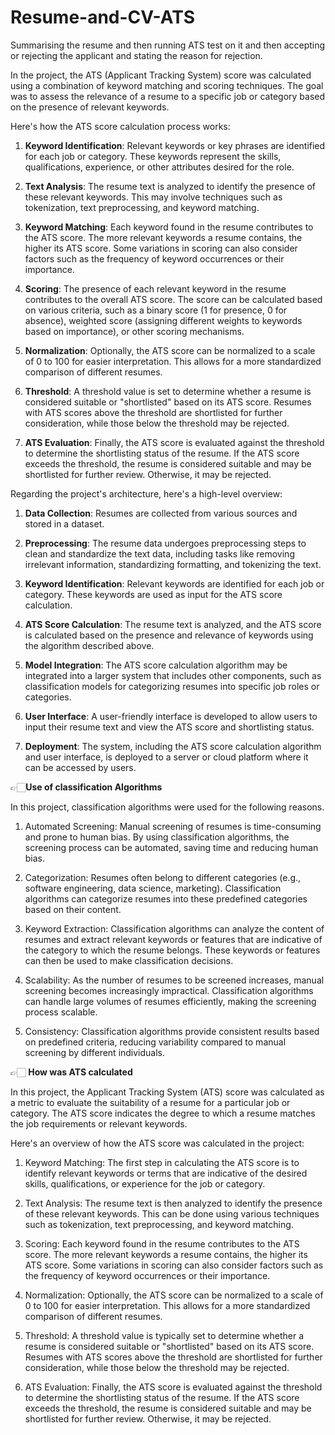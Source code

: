 # Resume-and-CV-ATS
Summarising the resume and then running ATS test on it and then accepting or rejecting the applicant and stating the reason for rejection.

In the project, the ATS (Applicant Tracking System) score was calculated using a combination of keyword matching and scoring techniques. The goal was to assess the relevance of a resume to a specific job or category based on the presence of relevant keywords.

Here's how the ATS score calculation process works:

1. **Keyword Identification**: Relevant keywords or key phrases are identified for each job or category. These keywords represent the skills, qualifications, experience, or other attributes desired for the role.

2. **Text Analysis**: The resume text is analyzed to identify the presence of these relevant keywords. This may involve techniques such as tokenization, text preprocessing, and keyword matching.

3. **Keyword Matching**: Each keyword found in the resume contributes to the ATS score. The more relevant keywords a resume contains, the higher its ATS score. Some variations in scoring can also consider factors such as the frequency of keyword occurrences or their importance.

4. **Scoring**: The presence of each relevant keyword in the resume contributes to the overall ATS score. The score can be calculated based on various criteria, such as a binary score (1 for presence, 0 for absence), weighted score (assigning different weights to keywords based on importance), or other scoring mechanisms.

5. **Normalization**: Optionally, the ATS score can be normalized to a scale of 0 to 100 for easier interpretation. This allows for a more standardized comparison of different resumes.

6. **Threshold**: A threshold value is set to determine whether a resume is considered suitable or "shortlisted" based on its ATS score. Resumes with ATS scores above the threshold are shortlisted for further consideration, while those below the threshold may be rejected.

7. **ATS Evaluation**: Finally, the ATS score is evaluated against the threshold to determine the shortlisting status of the resume. If the ATS score exceeds the threshold, the resume is considered suitable and may be shortlisted for further review. Otherwise, it may be rejected.

Regarding the project's architecture, here's a high-level overview:

1. **Data Collection**: Resumes are collected from various sources and stored in a dataset.

2. **Preprocessing**: The resume data undergoes preprocessing steps to clean and standardize the text data, including tasks like removing irrelevant information, standardizing formatting, and tokenizing the text.

3. **Keyword Identification**: Relevant keywords are identified for each job or category. These keywords are used as input for the ATS score calculation.

4. **ATS Score Calculation**: The resume text is analyzed, and the ATS score is calculated based on the presence and relevance of keywords using the algorithm described above.

5. **Model Integration**: The ATS score calculation algorithm may be integrated into a larger system that includes other components, such as classification models for categorizing resumes into specific job roles or categories.

6. **User Interface**: A user-friendly interface is developed to allow users to input their resume text and view the ATS score and shortlisting status.

7. **Deployment**: The system, including the ATS score calculation algorithm and user interface, is deployed to a server or cloud platform where it can be accessed by users.

👉🏻**Use of classification Algorithms**

In this project, classification algorithms were used for the following reasons.

1. Automated Screening: Manual screening of resumes is time-consuming and prone to human bias. By using classification algorithms, the screening process can be automated, saving time and reducing human bias.

2. Categorization: Resumes often belong to different categories (e.g., software engineering, data science, marketing). Classification algorithms can categorize resumes into these predefined categories based on their content.

3. Keyword Extraction: Classification algorithms can analyze the content of resumes and extract relevant keywords or features that are indicative of the category to which the resume belongs. These keywords or features can then be used to make classification decisions.

4. Scalability: As the number of resumes to be screened increases, manual screening becomes increasingly impractical. Classification algorithms can handle large volumes of resumes efficiently, making the screening process scalable.

5. Consistency: Classification algorithms provide consistent results based on predefined criteria, reducing variability compared to manual screening by different individuals.


👉🏻 **How was ATS calculated**

In this project, the Applicant Tracking System (ATS) score was calculated as a metric to evaluate the suitability of a resume for a particular job or category. The ATS score indicates the degree to which a resume matches the job requirements or relevant keywords.

Here's an overview of how the ATS score was calculated in the project:

1. Keyword Matching: The first step in calculating the ATS score is to identify relevant keywords or terms that are indicative of the desired skills, qualifications, or experience for the job or category.

2. Text Analysis: The resume text is then analyzed to identify the presence of these relevant keywords. This can be done using various techniques such as tokenization, text preprocessing, and keyword matching.

3. Scoring: Each keyword found in the resume contributes to the ATS score. The more relevant keywords a resume contains, the higher its ATS score. Some variations in scoring can also consider factors such as the frequency of keyword occurrences or their importance.

4. Normalization: Optionally, the ATS score can be normalized to a scale of 0 to 100 for easier interpretation. This allows for a more standardized comparison of different resumes.

5. Threshold: A threshold value is typically set to determine whether a resume is considered suitable or "shortlisted" based on its ATS score. Resumes with ATS scores above the threshold are shortlisted for further consideration, while those below the threshold may be rejected.

6. ATS Evaluation: Finally, the ATS score is evaluated against the threshold to determine the shortlisting status of the resume. If the ATS score exceeds the threshold, the resume is considered suitable and may be shortlisted for further review. Otherwise, it may be rejected.
